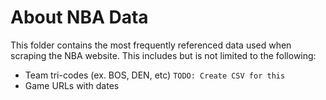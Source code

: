 # About NBA Data
This folder contains the most frequently referenced data used when scraping the NBA website. This includes but is not limited to the following:

- Team tri-codes (ex. BOS, DEN, etc) `TODO: Create CSV for this`
- Game URLs with dates